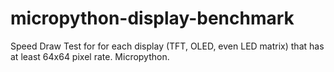 # micropython-display-benchmark
Speed Draw Test for for each display (TFT, OLED, even LED matrix) that has at least 64x64 pixel rate. Micropython.
